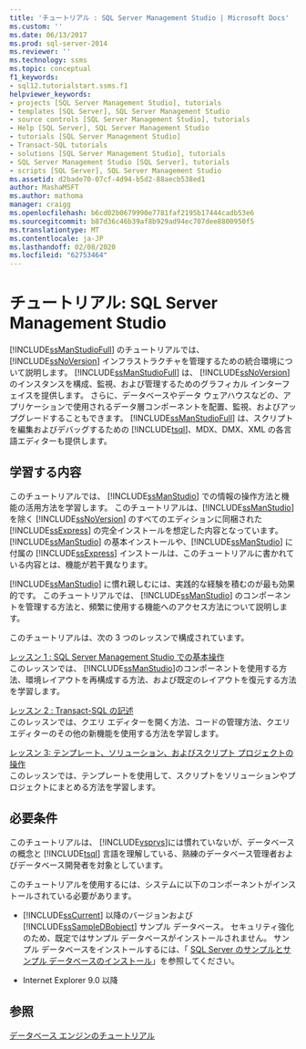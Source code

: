 ```yaml
---
title: 'チュートリアル : SQL Server Management Studio | Microsoft Docs'
ms.custom: ''
ms.date: 06/13/2017
ms.prod: sql-server-2014
ms.reviewer: ''
ms.technology: ssms
ms.topic: conceptual
f1_keywords:
- sql12.tutorialstart.ssms.f1
helpviewer_keywords:
- projects [SQL Server Management Studio], tutorials
- templates [SQL Server], SQL Server Management Studio
- source controls [SQL Server Management Studio], tutorials
- Help [SQL Server], SQL Server Management Studio
- tutorials [SQL Server Management Studio]
- Transact-SQL tutorials
- solutions [SQL Server Management Studio], tutorials
- SQL Server Management Studio [SQL Server], tutorials
- scripts [SQL Server], SQL Server Management Studio
ms.assetid: d2bade70-07cf-4d94-b5d2-88aecb538ed1
author: MashaMSFT
ms.author: mathoma
manager: craigg
ms.openlocfilehash: b6cd02b0679990e7781faf2195b17444cadb53e6
ms.sourcegitcommit: b87d36c46b39af8b929ad94ec707dee8800950f5
ms.translationtype: MT
ms.contentlocale: ja-JP
ms.lasthandoff: 02/08/2020
ms.locfileid: "62753464"
---
```

# <a name="tutorial-sql-server-management-studio"></a>チュートリアル: SQL Server Management Studio
  
  [!INCLUDE[ssManStudioFull](../../includes/ssmanstudiofull-md.md)] のチュートリアルでは、 [!INCLUDE[ssNoVersion](../../includes/ssnoversion-md.md)] インフラストラクチャを管理するための統合環境について説明します。 
  [!INCLUDE[ssManStudioFull](../../includes/ssmanstudiofull-md.md)] は、 [!INCLUDE[ssNoVersion](../../includes/ssnoversion-md.md)]のインスタンスを構成、監視、および管理するためのグラフィカル インターフェイスを提供します。 さらに、データベースやデータ ウェアハウスなどの、アプリケーションで使用されるデータ層コンポーネントを配置、監視、およびアップグレードすることもできます。 
  [!INCLUDE[ssManStudioFull](../../includes/ssmanstudiofull-md.md)] は、スクリプトを編集およびデバッグするための [!INCLUDE[tsql](../../includes/tsql-md.md)]、MDX、DMX、XML の各言語エディターも提供します。  
  
## <a name="what-you-will-learn"></a>学習する内容  
 このチュートリアルでは、 [!INCLUDE[ssManStudio](../../includes/ssmanstudio-md.md)] での情報の操作方法と機能の活用方法を学習します。 このチュートリアルは、[!INCLUDE[ssManStudio](../../includes/ssmanstudio-md.md)] を除く [!INCLUDE[ssNoVersion](../../includes/ssnoversion-md.md)] のすべてのエディションに同梱された [!INCLUDE[ssExpress](../../includes/ssexpress-md.md)] の完全インストールを想定した内容となっています。 
  [!INCLUDE[ssManStudio](../../includes/ssmanstudio-md.md)] の基本インストールや、[!INCLUDE[ssManStudio](../../includes/ssmanstudio-md.md)] に付属の [!INCLUDE[ssExpress](../../includes/ssexpress-md.md)] インストールは、このチュートリアルに書かれている内容とは、機能が若干異なります。  
  
 
  [!INCLUDE[ssManStudio](../../includes/ssmanstudio-md.md)] に慣れ親しむには、実践的な経験を積むのが最も効果的です。 このチュートリアルでは、 [!INCLUDE[ssManStudio](../../includes/ssmanstudio-md.md)] のコンポーネントを管理する方法と、頻繁に使用する機能へのアクセス方法について説明します。  
  
 このチュートリアルは、次の 3 つのレッスンで構成されています。  
  
 [レッスン 1 : SQL Server Management Studio での基本操作](lesson-1-basic-navigation-in-sql-server-management-studio.md)  
 このレッスンでは、 [!INCLUDE[ssManStudio](../../includes/ssmanstudio-md.md)]のコンポーネントを使用する方法、環境レイアウトを再構成する方法、および既定のレイアウトを復元する方法を学習します。  
  
 [レッスン 2 : Transact-SQL の記述](lesson-2-writing-transact-sql.md)  
 このレッスンでは、クエリ エディターを開く方法、コードの管理方法、クエリ エディターのその他の新機能を使用する方法を学習します。  
  
 [レッスン 3: テンプレート、ソリューション、およびスクリプト プロジェクトの操作](lesson-3-working-with-templates-solutions-and-script-projects.md)  
 このレッスンでは、テンプレートを使用して、スクリプトをソリューションやプロジェクトにまとめる方法を学習します。  
  
## <a name="requirements"></a>必要条件  
 このチュートリアルは、 [!INCLUDE[vsprvs](../../includes/vsprvs-md.md)]には慣れていないが、データベースの概念と [!INCLUDE[tsql](../../includes/tsql-md.md)] 言語を理解している、熟練のデータベース管理者およびデータベース開発者を対象としています。  
  
 このチュートリアルを使用するには、システムに以下のコンポーネントがインストールされている必要があります。  
  
-   
  [!INCLUDE[ssCurrent](../../includes/sscurrent-md.md)] 以降のバージョンおよび [!INCLUDE[ssSampleDBobject](../../includes/sssampledbobject-md.md)] サンプル データベース。 セキュリティ強化のため、既定ではサンプル データベースがインストールされません。 サンプル データベースをインストールするには、「 [SQL Server のサンプルとサンプル データベースのインストール](http://sqlserversamples.codeplex.com)」を参照してください。  
  
-   Internet Explorer 9.0 以降  
  
## <a name="see-also"></a>参照  
 [データベース エンジンのチュートリアル](../../relational-databases/database-engine-tutorials.md)  
  
  
